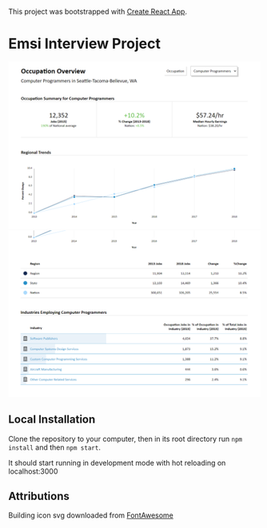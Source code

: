 This project was bootstrapped with [Create React App](https://github.com/facebook/create-react-app).

# Emsi Interview Project

![Screenshot1](src/assets/screenshot1.png)
![Screenshot2](src/assets/screenshot2.png)

## Local Installation

Clone the repository to your computer, then in its root directory run `npm install` and then `npm start`.

It should start running in development mode with hot reloading on localhost:3000

## Attributions

Building icon svg downloaded from [FontAwesome](https://fontawesome.com/license)
